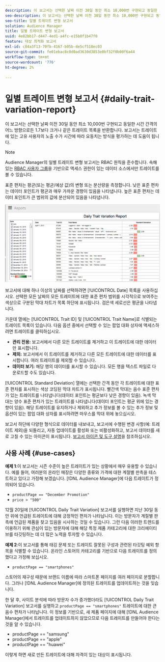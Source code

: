 ```yaml
---
description: 이 보고서는 선택한 날짜 이전 30일 동안 최소 10,000번 구현되고 동일한 시간 간격의 어느 방향으로든 1.7보다 크거나 같은 트레이트 목록을 반환합니다. 보고서는 트레이트에 있는 고유 사용자의 노출 수가 시간에 따라 요동치는 방식을 평가하는 데 도움이 됩니다.
seo-description: 이 보고서는 선택한 날짜 이전 30일 동안 최소 10,000번 구현되고 동일한 시간 간격의 어느 방향으로든 1.7보다 크거나 같은 트레이트 목록을 반환합니다. 보고서는 트레이트에 있는 고유 사용자의 노출 수가 시간에 따라 요동치는 방식을 평가하는 데 도움이 됩니다.
seo-title: 일별 트레이트 변형 보고서
solution: Audience Manager
title: 일별 트레이트 변형 보고서
uuid: 4e82bb17-d447-4ed1-a4fc-e15b0f1b47f0
feature: 대상 최적화 보고서
exl-id: c84a3f13-70fb-4167-b05b-de5cf518ec03
source-git-commit: fe01ebac8c0d0ad3630d3853e0bf32f0b00f6a44
workflow-type: tm+mt
source-wordcount: '776'
ht-degree: 2%

---
```


# 일별 트레이트 변형 보고서 {#daily-trait-variation-report}

이 보고서는 선택한 날짜 이전 30일 동안 최소 10,000번 구현되고 동일한 시간 간격의 어느 방향으로든 1.7보다 크거나 같은 트레이트 목록을 반환합니다. 보고서는 트레이트에 있는 고유 사용자의 노출 수가 시간에 따라 요동치는 방식을 평가하는 데 도움이 됩니다.

>[!NOTE]
>
>Audience Manager의 일별 트레이트 변형 보고서는 RBAC 원칙을 준수합니다. 속해 있는 [RBAC 사용자 그룹](/help/using/features/administration/administration-overview.md)을 기반으로 액세스 권한이 있는 데이터 소스에서만 트레이트를 볼 수 있습니다.

표준 편차는 평균(또는 평균/예상 값)의 변형 또는 분산량을 측정합니다. 낮은 표준 편차는 데이터 포인트가 평균과 매우 가까운 경향이 있음을 나타냅니다. 높은 표준 편차는 데이터 포인트가 큰 범위의 값에 분산되어 있음을 나타냅니다.

![](assets/daily_trait_variation.png)

보고서에 대해 하나 이상의 날짜를 선택하려면 [!UICONTROL Date] 목록을 사용하십시오. 선택한 모든 날짜의 모든 트레이트에 대한 표준 편차 범위를 시각적으로 보여주는 색상으로 구분된 막대 차트가 목록 하단에 표시됩니다. 검은색 세로선은 평균을 나타냅니다.

가운데 열에는 [!UICONTROL Trait ID] 및 [!UICONTROL Trait Name]로 식별되는 트레이트 목록이 있습니다. 다음 옵션 중에서 선택할 수 있는 팝업 대화 상자에 액세스하려면 트레이트를 클릭하십시오.

* **관리 전용:** 보고서에서 다른 모든 트레이트를 제거하고 이 트레이트에 대한 데이터만 표시합니다.
* **제외:** 보고서에서 이 트레이트를 제거하고 다른 모든 트레이트에 대한 데이터를 표시합니다. 여러 트레이트를 제외할 수 있습니다.
* **데이터 보기:**  해당 행의 데이터를 표시할 수 있습니다. 모든 행을 텍스트 파일로 다운로드할 수도 있습니다.

[!UICONTROL Standard Deviation] 열에는 선택한 간격 동안 각 트레이트에 대한 표준 편차를 표시하는 색상 코딩된 막대 차트가 표시됩니다. 빨간색 막대는 음수 표준 편차가 있는 트레이트를 나타냅니다(데이터 포인트는 평균보다 낮은 경향이 있음). 녹색 막대는 양수 표준 편차가 있는 트레이트를 나타냅니다(데이터 포인트는 평균 위에 있는 경향이 있음). 해당 트레이트를 유지하거나 제외하고 추가 정보를 볼 수 있는 추가 정보 및 옵션이 있는 팝업 대화 상자를 표시하려면 마우스를 막대 위에 놓으십시오.

보고서 하단에 다양한 형식으로 데이터를 내보내고, 보고서에 수행된 변경 사항(예: 트레이트 제외)을 되돌리고, 자동 업데이트를 활성화 또는 비활성화하고, 보고서 데이터를 새로 고칠 수 있는 아이콘이 표시됩니다. [보고서 아이콘 및 도구 설명](../../reporting/dynamic-reports/interactive-report-technology.md#icons-tools-explained)을 참조하십시오.

## 사용 사례 {#use-cases}

**예제 1**:이 보고서는 시즌 수준이 높은 트레이트가 있는 상황에서 매우 유용할 수 있습니다. 예를 들어, 여러분의 온라인 매장은 다양한 종류와 가격에 대한 계절별 판촉을 테스트하고 있다고 가정해 보겠습니다. [!DNL Audience Manager]에 다음 트레이트가 정의되어 있습니다.

* `productPage == "December Promotion"`
* `price > "500"`

12월 20일에 [!UICONTROL Daily Trait Variation] 보고서를 실행하면 지난 30일 동안 위에 언급된 트레이트에 대해 긍정적인 편차가 나타납니다. 이는 방문자가 계절별 판촉에 언급된 제품을 찾고 있음을 시사하는 것일 수 있습니다. 그런 다음 이러한 트렌드를 이용하기 위해 관심이 있는 방문자에 대해 해당 특정 제품 카테고리에 대한 크리에이티브를 타깃팅하는 데 더 많은 노력을 투자할 수 있습니다.

**예제 2**:이 보고서를 통해 태깅 문제 또는 트레이트 잘못된 구성과 관련된 타깃팅 예외 항목을 식별할 수 있습니다. 온라인 스토어의 카테고리를 기반으로 다음 트레이트를 정의했다고 가정해 보십시오.

* `productPage == "smartphones"`

스토어의 재구성 때문에 브랜드 이름에 따라 스마트폰 페이지를 여러 페이지로 분할합니다. 그러나 [!DNL Audience Manager]에 정의된 트레이트를 업데이트하는 것을 잊습니다.

한 달 후, 사이트 분석에 따라 방문자 수가 증가했더라도 [!UICONTROL Daily Trait Variation] 보고서를 실행하고 `productPage == "smartphones"` 트레이트에 대한 큰 음수 편차가 나타납니다. 이 정보를 기반으로, 새 제품 페이지에 대해 [!DNL Audience Manager]에서 트레이트를 업데이트하지 않았으므로 다음 트레이트를 만들어야 한다는 것을 알 수 있습니다.

* productPage == &quot;samsung&quot;
* productPage == &quot;apple&quot;
* productPage == &quot;huawei&quot;

이렇게 하면 새로 만든 트레이트에 대해 자격이 있는 대상이 표시됩니다.
